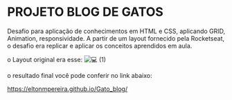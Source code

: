 # PROJETO BLOG DE GATOS

 Desafio para aplicação de conhecimentos em HTML e CSS, aplicando GRID, Animation, responsividade.
 A partir de um layout fornecido pela Rocketseat, o desafio era replicar e aplicar os conceitos aprendidos em aula.

 
 o Layout original era esse:
![💻 (1)](https://github.com/eltonmpereira/Gato_blog/assets/45856833/d107c1e0-a427-4870-a4f9-1f42365d2774)



 o resultado final você pode conferir no link abaixo:

 https://eltonmpereira.github.io/Gato_blog/









